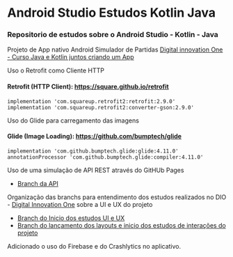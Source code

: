 # Android Studio Estudos Kotlin Java
### Repositorio de estudos sobre o Android Studio - Kotlin - Java

Projeto de App nativo Android Simulador de Partidas
[Digital innovation One - Curso Java e Kotlin juntos criando um App](https://web.dio.me/course/java-e-kotlin-juntos-construindo-apps-android/learning/0c48a2e4-2ad1-4fa7-8b52-9b407ec20f85/?back=/browse)

Uso o Retrofit como Cliente HTTP
#### Retrofit (HTTP Client): https://square.github.io/retrofit
    implementation 'com.squareup.retrofit2:retrofit:2.9.0'
    implementation 'com.squareup.retrofit2:converter-gson:2.9.0'
    
Uso do Glide para carregamento das imagens
#### Glide (Image Loading): https://github.com/bumptech/glide
    implementation 'com.github.bumptech.glide:glide:4.11.0'
    annotationProcessor 'com.github.bumptech.glide:compiler:4.11.0'
    
Uso de uma simulação de API REST através do GitHUb Pages

- [Branch da API](https://github.com/LanowarJR/matches-simulator-api)


Organização das branchs para entendimento dos estudos realizados no DIO - [Digital Innovation One](https://web.dio.me/course/componentes-layouts-e-uiux-em-apps-android/learning/70fe257d-e191-43b3-89b5-a5dbb5e6cd9a?back=/browse) sobre a UI e UX do projeto

  - [Branch do Inicio dos estudos UI e UX](https://github.com/LanowarJR/Android-Studio-Estudos-Kotlin-Java/tree/componentes-layout-ui-ux-estudos)
  - [Branch do lançamento dos layouts e inicio dos estudos de interações do projeto](https://github.com/LanowarJR/Android-Studio-Estudos-Kotlin-Java/tree/release-layouts-ui-ux)

Adicionado o uso do Firebase e do Crashlytics no aplicativo.
